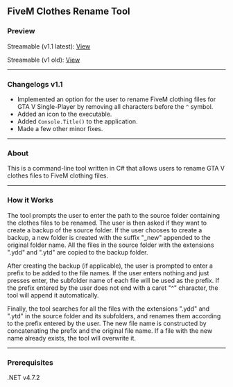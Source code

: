 ## FiveM Clothes Rename Tool 

### Preview
Streamable (v1.1 latest): [View](https://streamable.com/wy2arh "View")

Streamable (v1 old): [View](https://streamable.com/aoykcv "View")

------------
### Changelogs v1.1
- Implemented an option for the user to rename FiveM clothing files for GTA V Single-Player by removing all characters before the `^` symbol.
- Added an icon to the executable.
- Added `Console.Title()` to the application.
- Made a few other minor fixes.

------------
### About
This is a command-line tool written in C# that allows users to rename GTA V clothes files to FiveM clothing files.

------------
### How it Works
The tool prompts the user to enter the path to the source folder containing the clothes files to be renamed. The user is then asked if they want to create a backup of the source folder. If the user chooses to create a backup, a new folder is created with the suffix "_new" appended to the original folder name. All the files in the source folder with the extensions ".ydd" and ".ytd" are copied to the backup folder.

After creating the backup (if applicable), the user is prompted to enter a prefix to be added to the file names. If the user enters nothing and just presses enter, the subfolder name of each file will be used as the prefix. If the prefix entered by the user does not end with a caret "^" character, the tool will append it automatically.

Finally, the tool searches for all the files with the extensions ".ydd" and ".ytd" in the source folder and its subfolders, and renames them according to the prefix entered by the user. The new file name is constructed by concatenating the prefix and the original file name. If a file with the new name already exists, the tool will overwrite it.

------------
### Prerequisites
.NET v4.7.2